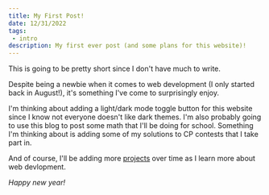 ```yaml
---
title: My First Post!
date: 12/31/2022
tags:
 - intro
description: My first ever post (and some plans for this website)!
---
```


This is going to be pretty short since I don't have much to write. 

Despite being a newbie when it comes to web development (I only started back in August!), it's something I've come to surprisingly enjoy.

I'm thinking about adding a light/dark mode toggle button for this website since I know not everyone doesn't like dark themes. I'm also probably going to use this blog to post some math that I'll be doing for school. Something I'm thinking about is adding some of my solutions to CP contests that I take part in.

And of course, I'll be adding more [projects](https://nikitago.xyz/projects) over time as I learn more about web devlopment.

*Happy new year!*